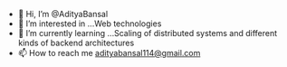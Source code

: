 - 👋 Hi, I’m @AdityaBansal
- 👀 I’m interested in ...Web technologies
- 🌱 I’m currently learning ...Scaling of distributed systems and different kinds of backend architectures
- 📫 How to reach me adityabansal114@gmail.com

<!---
AdityaBansal114/AdityaBansal114 is a ✨ special ✨ repository because its `README.md` (this file) appears on your GitHub profile.
You can click the Preview link to take a look at your changes.
--->
